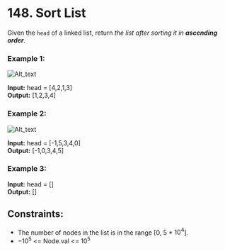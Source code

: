 # 148. Sort List

Given the `head` of a linked list, return *the list after sorting it in **ascending order**.*

### Example 1:
![Alt_text](https://assets.leetcode.com/uploads/2020/09/14/sort_list_1.jpg)

**Input:** head = [4,2,1,3]  
**Output:** [1,2,3,4]

### Example 2:
![Alt_text](https://assets.leetcode.com/uploads/2020/09/14/sort_list_2.jpg)

**Input:** head = [-1,5,3,4,0]  
**Output:** [-1,0,3,4,5]

### Example 3:
**Input:** head = []  
**Output:** []
 
## Constraints:
- The number of nodes in the list is in the range [0, 5 * $10^4$].
- $-10^5$ <= Node.val <= $10^5$